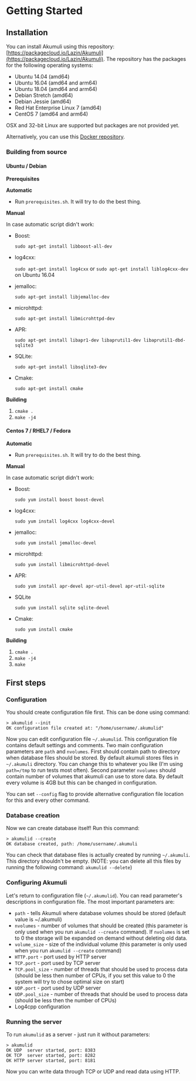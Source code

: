 # Getting Started

## Installation

You can install Akumuli using this repository: [https://packagecloud.io/Lazin/Akumuli](https://packagecloud.io/Lazin/Akumuli). The repository has the packages for the following operating systems:

* Ubuntu 14.04 \(amd64\)
* Ubuntu 16.04 \(amd64 and arm64\)
* Ubuntu 18.04 \(amd64 and arm64\)
* Debian Stretch \(amd64\)
* Debian Jessie \(amd64\)
* Red Hat Enterprise Linux 7 \(amd64\)
* CentOS 7 \(amd64  and arm64\)

OSX and 32-bit Linux are supported but packages are not provided yet.

Alternatively, you can use this [Docker repository](https://hub.docker.com/r/akumuli/akumuli/).

### Building from source

#### Ubuntu / Debian

**Prerequisites**

**Automatic**

* Run `prerequisites.sh`. It will try to do the best thing.

**Manual**

In case automatic script didn't work:

* Boost:

  `sudo apt-get install libboost-all-dev`

* log4cxx:

  `sudo apt-get install log4cxx` or `sudo apt-get install liblog4cxx-dev` on Ubuntu 16.04

* jemalloc:

  `sudo apt-get install libjemalloc-dev`

* microhttpd:

  `sudo apt-get install libmicrohttpd-dev`

* APR:

  `sudo apt-get install libapr1-dev libaprutil1-dev libaprutil1-dbd-sqlite3`

* SQLite:

  `sudo apt-get install libsqlite3-dev`

* Cmake:

  `sudo apt-get install cmake`

**Building**

1. `cmake .`
2. `make -j4`

#### Centos 7 / RHEL7 / Fedora

**Automatic**

* Run `prerequisites.sh`. It will try to do the best thing.

**Manual**

In case automatic script didn't work:

* Boost:

  `sudo yum install boost boost-devel`

* log4cxx:

  `sudo yum install log4cxx log4cxx-devel`

* jemalloc:

  `sudo yum install jemalloc-devel`

* microhttpd:

  `sudo yum install libmicrohttpd-devel`

* APR:

  `sudo yum install apr-devel apr-util-devel apr-util-sqlite`

* SQLite

  `sudo yum install sqlite sqlite-devel`

* Cmake:

  `sudo yum install cmake`

**Building**

1. `cmake .`
2. `make -j4`
3. `make`

## First steps

### Configuration

You should create configuration file first. This can be done using command:

```text
> akumulid --init
OK configuration file created at: "/home/username/.akumulid"
```

Now you can edit configuration file `~/.akumulid`. This configuration file contains default settings and comments. Two main configuration parameters are `path` and `nvolumes`. First should contain path to directory when database files should be stored. By default akumuli stores files in `~/.akumuli` directory. You can change this to whatever you like \(I'm using `path=/tmp` to run tests most often\). Second parameter `nvolumes` should contain number of volumes that akumuli can use to store data. By default every volume is 4GB but this can be changed in configuration.

You can set `--config` flag to provide alternative configuration file location for this and every other command.

### Database creation

Now we can create database itself! Run this command:

```text
> akumulid --create
OK database created, path: /home/username/.akumuli
```

You can check that database files is actually created by running `~/.akumuli`. This directory shouldn't be empty. \(NOTE: you can delete all this files by running the following command: `akumulid --delete`\)

### Configuring Akumuli

Let's return to configuration file \(`~/.akumulid`\). You can read parameter's descriptions in configuration file. The most important parameters are:

* `path` - tells Akumuli where database volumes should be stored \(default value is ~/.akumuli\)
* `nvolumes` - number of volumes that should be created \(this parameter is only used when you run `akumulid --create` command\). If `nvolumes` is set to 0 the storage will be expanded on demand without deleting old data.
* `volume_size` - size of the individual volume \(this parameter is only used when you run `akumulid --create` command\)
* `HTTP.port` - port used by HTTP server
* `TCP.port` - port used by TCP server
* `TCP.pool_size` - number of threads that should be used to process data \(should be less then number of CPUs, if you set this value to 0 the system will try to chose optimal size on start\)
* `UDP.port` - port used by UDP server
* `UDP.pool_size` - number of threads that should be used to process data \(should be less then the number of CPUs\)
* Log4cpp configuration

### Running the server

To run `akumulid` as a server - just run it without parameters:

```text
> akumulid
OK UDP  server started, port: 8383
OK TCP  server started, port: 8282
OK HTTP server started, port: 8181
```

Now you can write data through TCP or UDP and read data using HTTP.

